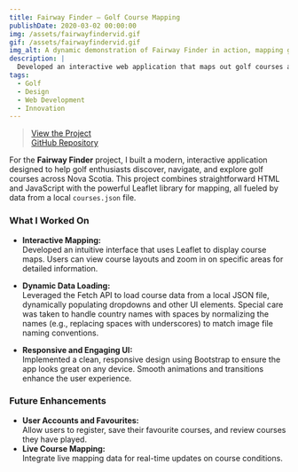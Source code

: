 ```yaml
---
title: Fairway Finder – Golf Course Mapping
publishDate: 2020-03-02 00:00:00
img: /assets/fairwayfindervid.gif
gif: /assets/fairwayfindervid.gif
img_alt: A dynamic demonstration of Fairway Finder in action, mapping golf courses in Nova Scotia
description: | 
  Developed an interactive web application that maps out golf courses across Nova Scotia, providing essential course details and intuitive navigation for golf enthusiasts.
tags:
  - Golf
  - Design
  - Web Development
  - Innovation
---
```


> [View the Project](https://fairway-finder-tawny.vercel.app/)  
> [GitHub Repository](https://github.com/Swatts96/FairwayFinder)

For the **Fairway Finder** project, I built a modern, interactive application designed to help golf enthusiasts discover, navigate, and explore golf courses across Nova Scotia. This project combines straightforward HTML and JavaScript with the powerful Leaflet library for mapping, all fueled by data from a local `courses.json` file.

### What I Worked On

- **Interactive Mapping:**  
  Developed an intuitive interface that uses Leaflet to display course maps. Users can view course layouts and zoom in on specific areas for detailed information.

- **Dynamic Data Loading:**  
  Leveraged the Fetch API to load course data from a local JSON file, dynamically populating dropdowns and other UI elements. Special care was taken to handle country names with spaces by normalizing the names (e.g., replacing spaces with underscores) to match image file naming conventions.

- **Responsive and Engaging UI:**  
  Implemented a clean, responsive design using Bootstrap to ensure the app looks great on any device. Smooth animations and transitions enhance the user experience.

### Future Enhancements

- **User Accounts and Favourites:**  
  Allow users to register, save their favourite courses, and review courses they have played.
- **Live Course Mapping:**  
  Integrate live mapping data for real-time updates on course conditions.
